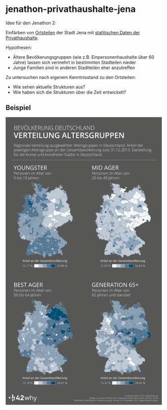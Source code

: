 # jenathon-privathaushalte-jena

Idee für den Jenathon 2:

Einfärben von [Ortsteilen](https://opendata.jena.de/dataset/ortsteile) der Stadt Jena mit [statitischen Daten der Privathaushalte](https://opendata.jena.de/dataset/statistische-privathaushalte).

Hypothesen:

- Ältere Bevölkerungsgruppen (wie z.B. Einpersonenhaushalte über 60 Jahre) lassen sich vermehrt in bestimmten Stadteilen nieder
- Junge Familien sind in anderen Stadtteilen eher anzutreffen

Zu untersuchen nach eigenem Kenntnisstand zu den Ortsteilen:

- Wie sehen aktuelle Strukturen aus?
- Wie haben sich die Strukturen über die Zeit entwickelt?

## Beispiel

![Altersgruppen](/altersgruppen.png)

